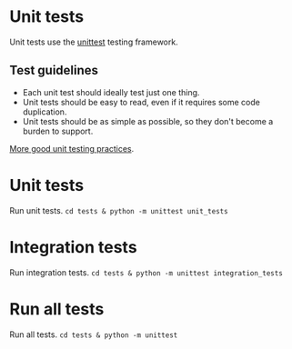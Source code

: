 # Unit tests
Unit tests use the [unittest](https://docs.python.org/3/library/unittest.html) testing framework.

## Test guidelines
* Each unit test should ideally test just one thing.
* Unit tests should be easy to read, even if it requires some code duplication.
* Unit tests should be as simple as possible, so they don't become a burden to support.

[More good unit testing practices](https://pylonsproject.org/community-unit-testing-guidelines.html).

# Unit tests
Run unit tests.
```cd tests & python -m unittest unit_tests```

# Integration tests
Run integration tests.
```cd tests & python -m unittest integration_tests```

# Run all tests
Run all tests.
```cd tests & python -m unittest```


